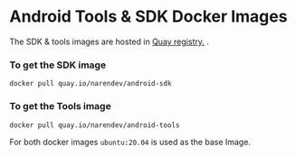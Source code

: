 # Android Tools & SDK Docker Images

 The SDK & tools images are hosted in [Quay registry.](quay.io) .

 ### To get the SDK image 
 `docker pull quay.io/narendev/android-sdk`

 ### To get the Tools image 
 `docker pull quay.io/narendev/android-tools`


For both docker images `ubuntu:20.04` is used as the base Image.